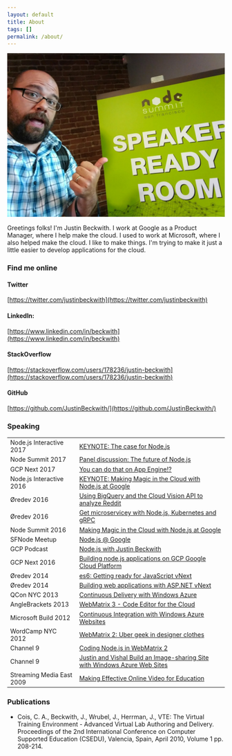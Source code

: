 ```yaml
---
layout: default
title: About
tags: []
permalink: /about/
---
```


![Picture of Justin Beckwith at Node Summit](/images/jbatns.jpg)

Greetings folks!  I'm Justin Beckwith. I work at Google as a Product Manager, where I help make the cloud. I used to work at Microsoft, where I also helped make the cloud.  I like to make things.  I'm trying to make it just a little easier to develop applications for the cloud.

### Find me online

#### Twitter
[https://twitter.com/justinbeckwith](https://twitter.com/justinbeckwith)

#### LinkedIn:
[https://www.linkedin.com/in/beckwith](https://www.linkedin.com/in/beckwith)

#### StackOverflow
[https://stackoverflow.com/users/178236/justin-beckwith](https://stackoverflow.com/users/178236/justin-beckwith)

#### GitHub
[https://github.com/JustinBeckwith/](https://github.com/JustinBeckwith/)

### Speaking

<table class="table table-hover">
	<tr>
		<td>Node.js Interactive 2017</td>
		<td><a href="https://www.youtube.com/watch?v=HwuGwc8paP4&index=46&list=PLfMzBWSH11xa-iNnQG2555lgi4574nZOh">KEYNOTE: The case for Node.js</a></td>
	</tr>
	<tr>
		<td>Node Summit 2017</td>
		<td><a href="https://vimeo.com/230161445">Panel discussion: The future of Node.js</a></td>
	</tr>
  <tr>
    <td>GCP Next 2017</td>
    <td><a href="https://youtu.be/sATG0OfdP4g">You can do that on App Engine!?</a></td>
  </tr>
	<tr>
    <td>Node.js Interactive 2016</td>
    <td><a href="https://youtu.be/iqPcG9f3trk">KEYNOTE: Making Magic in the Cloud with Node.js at Google</a></td>
  </tr>
	<tr>
    <td>Øredev 2016</td>
    <td><a href="https://vimeo.com/191285367">Using BigQuery and the Cloud Vision API to analyze Reddit</a></td>
  </tr>
	<tr>
    <td>Øredev 2016</td>
    <td><a href="https://oredev.org/2016/sessions/get-microservicey-with-node-js-kubernetes-and-grpc">Get microservicey with Node.js, Kubernetes and gRPC</a></td>
  </tr>
	<tr>
    <td>Node Summit 2016</td>
    <td><a href="https://vimeo.com/180426390">Making Magic in the Cloud with Node.js at Google</a></td>
  </tr>
	<tr>
    <td>SFNode Meetup</td>
    <td><a href="https://www.youtube.com/watch?v=7DL72amLBq8">Node.js @ Google</a></td>
  </tr>
  <tr>
    <td>GCP Podcast</td>
    <td><a href="https://www.gcppodcast.com/post/episode-20-nodejs-with-justin-beckwith/">Node.js with Justin Beckwith</a></td>
  </tr>
  <tr>
    <td>GCP Next 2016</td>
    <td><a href="https://www.youtube.com/watch?v=jsznS0QxtYI">Building node.js applications on GCP Google Cloud Platform</a></td>
  </tr>
  <tr>
		<td>Øredev 2014</td>
		<td><a href="https://vimeo.com/111289052">es6: Getting ready for JavaScript vNext</a></td>
	</tr>
	<tr>
		<td>Øredev 2014</td>
		<td><a href="https://vimeo.com/111004374">Building web applications with ASP.NET vNext</a></td>
	</tr>
	<tr>
		<td>QCon NYC 2013</td>
		<td><a href="https://www.infoq.com/presentations/continuous-delivery-azure">Continuous Delivery with Windows Azure</a></td>
	</tr>
	<tr>
		<td>AngleBrackets 2013</td>
		<td><a href="https://lanyrd.com/2013/anglebrackets/">WebMatrix 3 - Code Editor for the Cloud</a></td>
	</tr>
	<tr>
		<td>Microsoft Build 2012</td>
		<td><a href="https://channel9.msdn.com/Events/Build/2012/4-002">Continuous Integration with Windows Azure Websites</a></td>
	</tr>
	<tr>
		<td>WordCamp NYC 2012</td>
		<td><a href="https://2012.nyc.wordcamp.org/">WebMatrix 2: Uber geek in designer clothes</a></td>
	</tr>
	<tr>
		<td>Channel 9</td>
		<td><a href="https://channel9.msdn.com/Shows/Web+Camps+TV/Coding-Nodejs-in-WebMatrix-2">Coding Node.js in WebMatrix 2</a></td>
	</tr>
	<tr>
		<td>Channel 9</td>
		<td><a href="https://channel9.msdn.com/Shows/Web+Camps+TV/WebcampsTV-Justin-and-Vishal-Build-an-Image-sharing-Site-with-Windows-Azure-Web-Sites">Justin and Vishal Build an Image-sharing Site with Windows Azure Web Sites</a></td>
	</tr>
	<tr>
		<td>Streaming Media East 2009</td>
		<td><a href="https://www.streamingmedia.com/conferences/East2009/speakers.aspx?speaker=JustinBeckwith">Making Effective Online Video for Education</a></td>
	</tr>
</table>

### Publications
- Cois, C. A., Beckwith, J., Wrubel, J., Herrman, J., VTE: The Virtual Training Environment - Advanced Virtual Lab Authoring and Delivery. Proceedings of the 2nd International Conference on Computer Supported Education (CSEDU), Valencia, Spain, April 2010, Volume 1 pp. 208-214.
